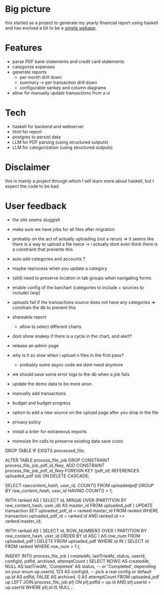 # Big picture

this started as a project to generate my yearly financial report using haskell
and has evolved a bit to be a [simple webapp](https://myfinancereport.com/).

# Features

- parse PDF bank statements and credit card statements
- categorize expenses
- generate reports
  - per month drill down
  - summary -> per transaction drill down
  - configurable sankey and column diagrams
- allow for manually update transactions from a ui

# Tech

- haskell for backend and webserver
- html for report
- postgres to persist data
- LLM for PDF parsing (using structured outputs)
- LLM for categorization (using structured outputs)

# Disclaimer

this is mainly a project through which I will learn more about haskell, but I expect the code to be bad.

# User feedback

- the site seems sluggish
- make sure we have jobs for all files after migration
- probably on the act of actually uploading (not a rerun)
  => it seems like there is a way to upload a file twice
  -> i actually dont even think there is a constraint that prevents this

- auto add categories and accounts ?
- maybe reprocess when you update a category
- (still) need to preserve location in tab groups when navigating forms
- enable config of the barchart (categories to include + sources to include) (wip)

- uploads fail if the transactions source does not have any categories
  => constrain the db to prevent this
- shareable report
  - allow to select different charts
- dont show snakey if there is a cycle in the chart, and alert?
- release an admin page
- why is it so slow when i upload n files in the first pass?
  - probably some async code we dont need anymore
- we should save some error logs to the db when a job fails
- update the demo data to be more anon
- manually add transactions
- budget and budget progress
- option to add a new source on the upload page after you drop in the file
- privacy policy
- install a linter for extraneous imports
- memoize llm calls to preserve existing data save costs

DROP TABLE IF EXISTS processed_file;

ALTER TABLE process_file_job
DROP CONSTRAINT process_file_job_pdf_id_fkey,
ADD CONSTRAINT process_file_job_pdf_id_fkey
FOREIGN KEY (pdf_id)
REFERENCES uploaded_pdf (id)
ON DELETE CASCADE;

SELECT raw*content_hash, user_id, COUNT(*)
FROM uploaded*pdf
GROUP BY raw_content_hash, user_id
HAVING COUNT(*) > 1;

WITH ranked AS (
SELECT
id,
MIN(id) OVER (PARTITION BY raw_content_hash, user_id) AS master_id
FROM uploaded_pdf
)
UPDATE transaction
SET uploaded_pdf_id = ranked.master_id
FROM ranked
WHERE transaction.uploaded_pdf_id = ranked.id
AND ranked.id <> ranked.master_id;

WITH ranked AS (
SELECT
id,
ROW_NUMBER() OVER (
PARTITION BY raw_content_hash, user_id
ORDER BY id ASC
) AS row_num
FROM uploaded_pdf
)
DELETE FROM uploaded_pdf
WHERE id IN (
SELECT id
FROM ranked
WHERE row_num > 1
);

INSERT INTO process_file_job (
createdAt,
lastTriedAt,
status,
userId,
configId,
pdfId,
archived,
attemptCount
)
SELECT
NOW() AS createdAt,
NULL AS lastTriedAt,
'Completed' AS status, -- or 'Completed', depending on your enum
up.userId,
123 AS configId, -- pick a real config or default
up.id AS pdfId,
FALSE AS archived,
0 AS attemptCount
FROM uploaded_pdf up
LEFT JOIN process_file_job pfj
ON pfj.pdfId = up.id
AND pfj.userId = up.userId
WHERE pfj.id IS NULL
;
